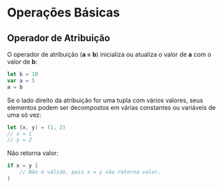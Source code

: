 # Operações Básicas
## Operador de Atribuição
O operador de atribuição (**a = b**) inicializa ou atualiza o valor de **a** com o valor de **b**:

~~~swift
let b = 10
var a = 5
a = b
~~~

Se o lado direito da atribuição for uma tupla com vários valores, seus elementos podem ser decompostos em várias constantes ou variáveis de uma só vez:

~~~swift
let (x, y) = (1, 2)
// x = 1
// y = 2
~~~

Não retorna valor:

~~~swift
if x = y {
    // Não é válido, pois x = y não retorna valor.
}
~~~
